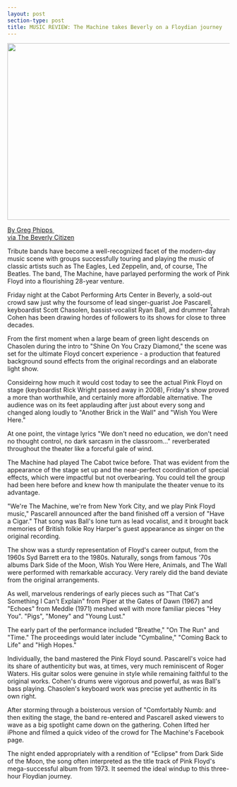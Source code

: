 ```yaml
---
layout: post
section-type: post
title: MUSIC REVIEW: The Machine takes Beverly on a Floydian journey
---
```


<p><img alt="" src="http://beverly.wickedlocal.com/news/20180226/music-review-machine-takes-beverly-on-floydian-journey" /><img alt="" src="https://i.imgur.com/E2sZOjp.jpg" style="height:400px; width:600px" /></p>

<p><a href="http://beverly.wickedlocal.com/news/20180226/music-review-machine-takes-beverly-on-floydian-journey">By Greg Phipps&nbsp;<br />
via The Beverly Citizen</a></p>

<p>Tribute bands have become a well-recognized facet of the modern-day music scene with groups successfully touring and playing the music of classic artists such as The Eagles, Led Zeppelin, and, of course, The Beatles. The band, The Machine, have parlayed performing the work of Pink Floyd into a flourishing 28-year venture.&nbsp;</p>

<p>Friday night at the Cabot Performing Arts Center in Beverly, a sold-out crowd saw just why the foursome of lead singer-guarist Joe Pascarell, keyboardist Scott Chasolen, bassist-vocalist Ryan Ball, and drummer Tahrah Cohen has been drawing hordes of followers to its shows for close to three decades.&nbsp;</p>

<p>From the first moment when a large beam of green light descends on Chasolen during the intro to "Shine On You Crazy Diamond," the scene was set for the ultimate Floyd concert experience - a production that featured background sound effects from the original recordings and an elaborate light show.&nbsp;</p>

<p>Consideirng how much it would cost today to see the actual Pink Floyd on stage (keyboardist Rick Wright passed away in 2008), Friday's show proved a more than worthwhile, and certainly more affordable alternative. The audience was on its feet applauding after just about every song and changed along loudly to "Another Brick in the Wall" and "Wish You Were Here."</p>

<p>At one point, the vintage lyrics "We don't need no education, we don't need no thought control, no dark sarcasm in the classroom..." reverberated throughout the theater like a forceful gale of wind.</p>

<p>The Machine had played The Cabot twice before. That was evident from the appearance of the stage set up and the near-perfect coordination of special effects, which were impactful but not overbearing. You could tell the group had been here before and knew how th manipulate the theater venue to its advantage.&nbsp;</p>

<p>"We're The Machine, we're from New York City, and we play Pink Floyd music," Pascarell announced after the band finished off a version of "Have a Cigar." That song was Ball's lone turn as lead vocalist, and it brought back memories of British folkie Roy Harper's guest appearance as singer on the original recording.&nbsp;</p>

<p>The show was a sturdy representation of Floyd's career output, from the 1960s Syd Barrett era to the 1980s. Naturally, songs from famous '70s albums Dark Side of the Moon, Wish You Were Here, Animals, and The Wall were performed with remarkable accuracy. Very rarely did the band deviate from the original arrangements.&nbsp;</p>

<p>As well, marvelous renderings of early pieces such as "That Cat's Something I Can't Explain" from Piper at the Gates of Dawn (1967) and "Echoes" from Meddle (1971) meshed well with more familiar pieces "Hey You". "Pigs", "Money" and "Young Lust."</p>

<p>The early part of the performance included "Breathe," "On The Run" and "Time." The proceedings would later include "Cymbaline," "Coming Back to Life" and "High Hopes."</p>

<p>Individually, the band mastered the Pink Floyd sound. Pascarell's voice had its share of authenticity but was, at times, very much reminiscent of Roger Waters. His guitar solos were genuine in style while remaining faithful to the original works. Cohen's drums were vigorous and powerful, as was Ball's bass playing. Chasolen's keyboard work was precise yet authentic in its own right.&nbsp;</p>

<p>After storming through a boisterous version of "Comfortably Numb: and then exiting the stage, the band re-entered and Pascarell asked viewers to wave as a big spotlight came down on the gathering. Cohen lifted her iPhone and filmed a quick video of the crowd for The Machine's Facebook page.&nbsp;</p>

<p>The night ended appropriately with a rendition of "Eclipse" from Dark Side of the Moon, the song often interpreted as the title track of Pink Floyd's mega-successful album from 1973. It seemed the ideal windup to this three-hour Floydian journey.&nbsp;</p>
